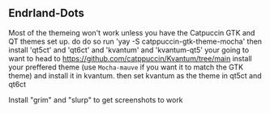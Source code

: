 ## Endrland-Dots

Most of the themeing won't work unless you have the Catpuccin GTK and QT themes set up.
do do so run 'yay -S catppuccin-gtk-theme-mocha'
then install 'qt5ct' and 'qt6ct' and 'kvantum' and 'kvantum-qt5'
your going to want to head to https://github.com/catppuccin/Kvantum/tree/main
install your preffered theme (use `Mocha-mauve` if you want it to match the GTK theme) and install it in kvantum.
then set kvantum as the theme in qt5ct and qt6ct

Install "grim" and "slurp" to get screenshots to work